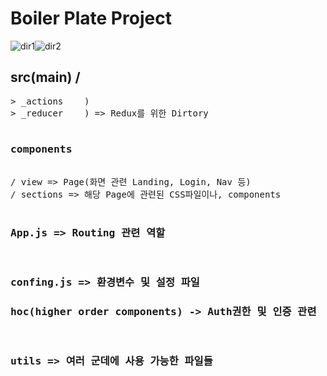 <h1>Boiler Plate Project</h1>

![dir1](https://github.com/aodhzld45/boiler-plate/assets/71122744/2e534a27-a917-4ab8-837a-0aaa6763a024)![dir2](https://github.com/aodhzld45/boiler-plate/assets/71122744/f1e8d16e-8021-4ac5-9dda-92ccad3aec11)

<h2 style>src(main) /</h2>
<pre>
> _actions    )  
> _reducer    ) => Redux를 위한 Dirtory

<h3>components</h3>
/ view => Page(화면 관련 Landing, Login, Nav 등)
/ sections => 해당 Page에 관련된 CSS파일이나, components

<h3>App.js => Routing 관련 역할</h3>
<h3>confing.js => 환경변수 및 설정 파일
<h3>hoc(higher order components) -> Auth권한 및 인증 관련</h3>
<h3>utils => 여러 군데에 사용 가능한 파일들</h3>

</pre>




